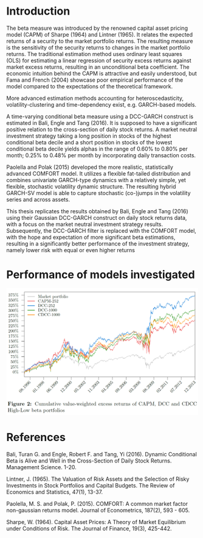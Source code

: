 # Introduction

The beta measure was introduced by the renowned capital asset pricing model (CAPM) of Sharpe (1964) and Lintner (1965). It relates the expected returns of a security to the market portfolio returns. The resulting measure is the sensitivity of the security returns to changes in the market portfolio returns. The traditional estimation method uses ordinary least squares (OLS) for estimating a linear regression of security excess returns against market excess returns, resulting in an unconditional beta coefficient. The economic intuition behind the CAPM is attractive and easily understood, but Fama and French (2004) showcase poor empirical performance of the model compared to the expectations of the theoretical framework.

More advanced estimation methods accounting for heteroscedasticity, volatility-clustering and time-dependency exist, e.g. GARCH-based models.

A time-varying conditional beta measure using a DCC-GARCH construct is estimated in Bali, Engle and Tang (2016). It is supposed to have a significant positive relation to the cross-section of daily stock returns. A market neutral investment strategy taking a long position in stocks of the highest conditional beta decile and a short position in stocks of the lowest conditional beta decile yields alphas in the range of 0.60% to 0.80% per month; 0.25% to 0.48% per month by incorporating daily transaction costs.

Paolella and Polak (2015) developed the more realistic, statistically advanced COMFORT model. It utilizes a flexible fat-tailed distribution and combines univariate GARCH-type dynamics with a relatively simple, yet flexible, stochastic volatility dynamic structure. The resulting hybrid GARCH-SV model is able to capture stochastic (co-)jumps in the volatility series and across assets.

This thesis replicates the results obtained by Bali, Engle and Tang (2016) using their Gaussian DCC-GARCH construct on daily stock returns data, with a focus on the market neutral investment strategy results. Subsequently, the DCC-GARCH filter is replaced with the COMFORT model, with the hope and expectation of more significant beta estimations, resulting in a significantly better performance of the investment strategy, namely lower risk with equal or even higher returns

# Performance of models investigated

![Performance of models investigated](models_performance.png)

# References

Bali, Turan G. and Engle, Robert F. and Tang, Yi (2016). Dynamic Conditional Beta is Alive and Well in the Cross-Section of Daily Stock Returns. Management Science. 1-20. 

Lintner, J. (1965). The Valuation of Risk Assets and the Selection of Risky Investments in Stock Portfolios and Capital Budgets. The Review of Economics and Statistics, 47(1), 13-37.

Paolella, M. S. and Polak, P. (2015). COMFORT: A common market factor non-gaussian returns model. Journal of Econometrics, 187(2), 593 - 605.

Sharpe, W. (1964). Capital Asset Prices: A Theory of Market Equilibrium under Conditions of Risk. The Journal of Finance, 19(3), 425-442.
